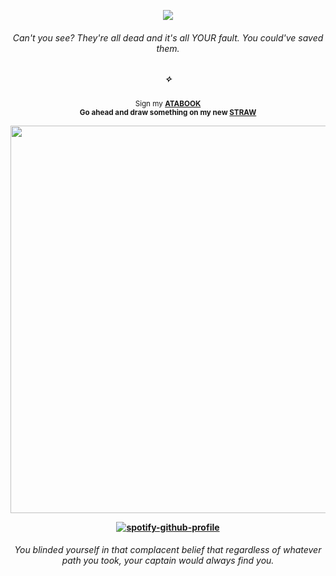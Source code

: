 <div align="center">

![](https://komarev.com/ghpvc/?username=THATGREATDAY&color=6c1d08&label=RECRUITS)

<div align="center">
  
###### Can't you see? They're all dead and it's all *YOUR* fault. You could've saved them.
##### ✧

<sub>Sign my [**ATABOOK**](https://greatday.atabook.org) <br><b>Go<b> ahead and draw something on my new [**STRAW**](https://seatreasure.straw.page)</sub>


<div align="center">

<img src="https://files.catbox.moe/jwzrj1.png" width="620px">

[![spotify-github-profile](https://spotify-github-profile.kittinanx.com/api/view?uid=f2n6prthunxkl481yp07tfdlz&cover_image=true&theme=natemoo-re&show_offline=false&background_color=121212&interchange=false&bar_color=992d1a&bar_color_cover=false)](https://github.com/kittinan/spotify-github-profile)
###### _You blinded yourself in that complacent belief that regardless of whatever path you took, your captain would always find you._
